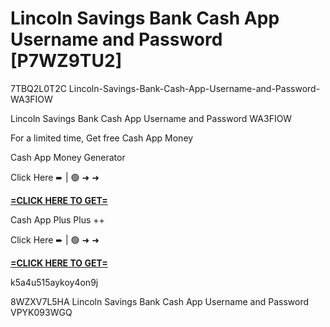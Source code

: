 # Lincoln Savings Bank Cash App Username and Password [P7WZ9TU2]

7TBQ2L0T2C Lincoln-Savings-Bank-Cash-App-Username-and-Password-WA3FIOW

Lincoln Savings Bank Cash App Username and Password WA3FIOW

For a limited time, Get free Cash App Money

Cash App Money Generator

Click Here ➨ | 🟢 ➜ ➜ 

**[=CLICK HERE TO GET=](https://www.google.com/url?q=https%3A%2F%2Fappbitly.com%2FIVqWW)**

Cash App Plus Plus ++

Click Here ➨ | 🟢 ➜ ➜ 

**[=CLICK HERE TO GET=](https://www.google.com/url?q=https%3A%2F%2Fappbitly.com%2FaeCym)**

k5a4u515aykoy4on9j

 8WZXV7L5HA Lincoln Savings Bank Cash App Username and Password VPYK093WGQ

